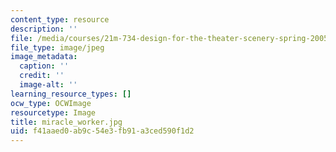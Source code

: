 ```yaml
---
content_type: resource
description: ''
file: /media/courses/21m-734-design-for-the-theater-scenery-spring-2005/f41aaed0ab9c54e3fb91a3ced590f1d2_miracle_worker.jpg
file_type: image/jpeg
image_metadata:
  caption: ''
  credit: ''
  image-alt: ''
learning_resource_types: []
ocw_type: OCWImage
resourcetype: Image
title: miracle_worker.jpg
uid: f41aaed0-ab9c-54e3-fb91-a3ced590f1d2
---
```

